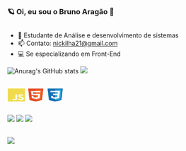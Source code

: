 ### 🪐 Oi, eu sou o Bruno Aragão 👋

##

- 🌱 Estudante de Análise e desenvolvimento de sistemas
- 📫 Contato: nickilha21@gmail.com
- 💻 Se especializando em Front-End

![Anurag's GitHub stats](https://github-readme-stats.vercel.app/api?username=BrunoaragaoSP&show_icons=true&theme=highcontrast)
<img src="https://github-readme-stats.vercel.app/api/top-langs/?username=BrunoaragaoSP&langs_count=12&layout=compact&theme=midnight-purple">

<div style="display: inline_block"><br>
  <img align="center" alt="Rafa-Js" height="30" width="40" src="https://raw.githubusercontent.com/devicons/devicon/master/icons/javascript/javascript-plain.svg">
  <img align="center" alt="Rafa-HTML" height="30" width="40" src="https://raw.githubusercontent.com/devicons/devicon/master/icons/html5/html5-original.svg">
  <img align="center" alt="Rafa-CSS" height="30" width="40" src="https://raw.githubusercontent.com/devicons/devicon/master/icons/css3/css3-original.svg">
 </div>
 
 ##
 
 <div> 
  
  <a href="https://www.instagram.com/bruno.aragao.9/" target="_blank"><img src="https://img.shields.io/badge/-Instagram-%23E4405F?style=for-the-badge&logo=instagram&logoColor=white" target="_blank"></a>
  <a href = "mailto:contatonickilha21@gmail.com"><img src="https://img.shields.io/badge/-Gmail-%23333?style=for-the-badge&logo=gmail&logoColor=white" target="_blank"></a>
  <a href="https://www.linkedin.com/in/bruno-arag%C3%A3o-2b7553b8/" target="_blank"><img src="https://img.shields.io/badge/-LinkedIn-%230077B5?style=for-the-badge&logo=linkedin&logoColor=white" target="_blank"></a> 
  
</div>

##

<img align="center" src="http://pa1.narvii.com/6941/092caf303fe02d05cf6cb140493cdddc95f2c2c1r1-498-537_00.gif" width="200">

